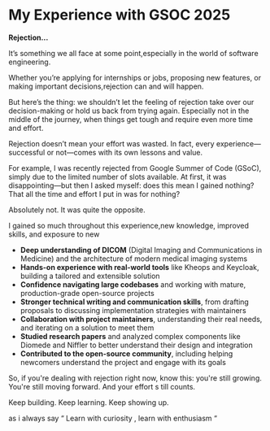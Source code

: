 # My Experience with GSOC 2025



**Rejection…**

It’s something we all face at some point,especially in the world of software engineering.

Whether you’re applying for internships or jobs, proposing new features, or making important decisions,rejection can and will happen.

But here’s the thing: we shouldn’t let the feeling of rejection take over our decision-making or hold us back from trying again. Especially not in the middle of the journey, when things get tough and require even more time and effort.

Rejection doesn’t mean your effort was wasted. In fact, every experience—successful or not—comes with its own lessons and value.

For example, I was recently rejected from Google Summer of Code (GSoC), simply due to the limited number of slots available. At first, it was disappointing—but then I asked myself: does this mean I gained nothing? That all the time and effort I put in was for nothing?

Absolutely not. It was quite the opposite.

I gained so much throughout this experience,new knowledge, improved skills, and exposure to new 

- **Deep understanding of DICOM** (Digital Imaging and Communications in Medicine) and the architecture of modern medical imaging systems
- **Hands-on experience with real-world tools** like Kheops and Keycloak, building a tailored and extensible solution
- **Confidence navigating large codebases** and working with mature, production-grade open-source projects
- **Stronger technical writing and communication skills**, from drafting proposals to discussing implementation strategies with maintainers
- **Collaboration with project maintainers**, understanding their real needs, and iterating on a solution to meet them
- **Studied research papers** and analyzed complex components like Diomede and Niffler to better understand their design and integration
- **Contributed to the open-source community**, including helping newcomers understand the project and engage with its goals

So, if you're dealing with rejection right now, know this: you're still growing. You're still moving forward. And your effort s till counts.

Keep building. Keep learning. Keep showing up.

as i always say  “ Learn with curiosity , learn with enthusiasm “